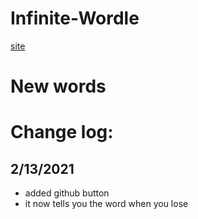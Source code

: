 # Infinite-Wordle
[site](https://urmum.org/)

# New words

# Change log:

## 2/13/2021
* added github button
* it now tells you the word when you lose
